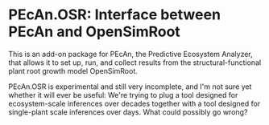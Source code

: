 # PEcAn.OSR: Interface between PEcAn and OpenSimRoot


This is an add-on package for PEcAn, the Predictive Ecosystem Analyzer, that allows it to set up, run, and collect results from the structural-functional plant root growth model OpenSimRoot.

PEcAn.OSR is experimental and still very incomplete, and I'm not sure yet whether it will ever be useful: We're trying to plug a tool designed for ecosystem-scale inferences over decades together with a tool designed for single-plant scale inferences over days. What could possibly go wrong?
